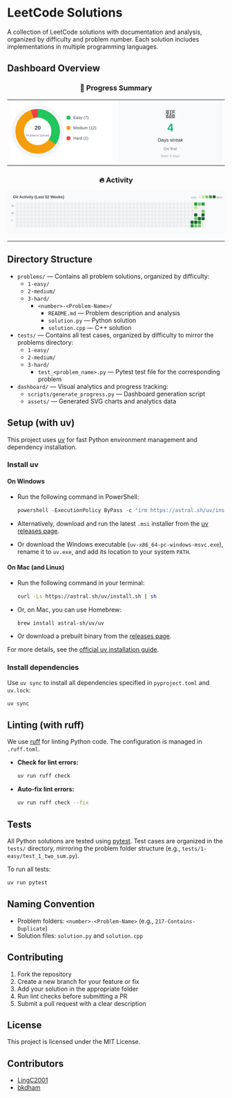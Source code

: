 # LeetCode Solutions

A collection of LeetCode solutions with documentation and analysis, organized by difficulty and problem number. Each solution includes implementations in multiple programming languages.

## Dashboard Overview

<div align="center">

### 🎯 **Progress Summary**
<table>
<tr>
<td align="center" valign="top">
<img src="dashboard/assets/difficulty_progress.svg" alt="Difficulty Progress Ring" />
</td>
<td align="center" valign="top">
<img src="dashboard/assets/streak_counter.svg" alt="Streak Counter" />
</td>
</tr>
</table>

### 🔥 **Activity**
<img src="dashboard/assets/activity_heatmap.svg" alt="Git Activity Heatmap" />

</div>


---

## Directory Structure

- `problems/` — Contains all problem solutions, organized by difficulty:
  - `1-easy/`
  - `2-medium/`
  - `3-hard/`
    - `<number>-<Problem-Name>/`
      - `README.md` — Problem description and analysis
      - `solution.py` — Python solution
      - `solution.cpp` — C++ solution
- `tests/` — Contains all test cases, organized by difficulty to mirror the problems directory:
  - `1-easy/`
  - `2-medium/`
  - `3-hard/`
    - `test_<problem_name>.py` — Pytest test file for the corresponding problem
- `dashboard/` — Visual analytics and progress tracking:
  - `scripts/generate_progress.py` — Dashboard generation script
  - `assets/` — Generated SVG charts and analytics data

## Setup (with uv)

This project uses [uv](https://github.com/astral-sh/uv) for fast Python environment management and dependency installation.

### Install uv

#### On Windows

- Run the following command in PowerShell:

  ```powershell
  powershell -ExecutionPolicy ByPass -c "irm https://astral.sh/uv/install.ps1 | iex"
  ```

- Alternatively, download and run the latest `.msi` installer from the [uv releases page](https://github.com/astral-sh/uv/releases).
- Or download the Windows executable (`uv-x86_64-pc-windows-msvc.exe`), rename it to `uv.exe`, and add its location to your system `PATH`.

#### On Mac (and Linux)

- Run the following command in your terminal:

  ```sh
  curl -Ls https://astral.sh/uv/install.sh | sh
  ```

- Or, on Mac, you can use Homebrew:

  ```sh
  brew install astral-sh/uv/uv
  ```

- Or download a prebuilt binary from the [releases page](https://github.com/astral-sh/uv/releases).

For more details, see the [official uv installation guide](https://docs.astral.sh/uv/guides/install-python/).

### Install dependencies

Use `uv sync` to install all dependencies specified in `pyproject.toml` and `uv.lock`:

```sh
uv sync
```

## Linting (with ruff)

We use [ruff](https://github.com/astral-sh/ruff) for linting Python code. The configuration is managed in `.ruff.toml`.

- **Check for lint errors:**
  ```sh
  uv run ruff check
  ```
- **Auto-fix lint errors:**
  ```sh
  uv run ruff check --fix
  ```

## Tests

All Python solutions are tested using [pytest](https://docs.pytest.org/). Test cases are organized in the `tests/` directory, mirroring the problem folder structure (e.g., `tests/1-easy/test_1_two_sum.py`).

To run all tests:

```sh
uv run pytest
```

## Naming Convention

- Problem folders: `<number>-<Problem-Name>` (e.g., `217-Contains-Duplicate`)
- Solution files: `solution.py` and `solution.cpp`

## Contributing

1. Fork the repository
2. Create a new branch for your feature or fix
3. Add your solution in the appropriate folder
4. Run lint checks before submitting a PR
5. Submit a pull request with a clear description

## License

This project is licensed under the MIT License.

## Contributors

- [LingC2001](https://github.com/LingC2001)
- [bkdham](https://github.com/bkdham)

<!-- Add your GitHub username above to be listed as a contributor! -->